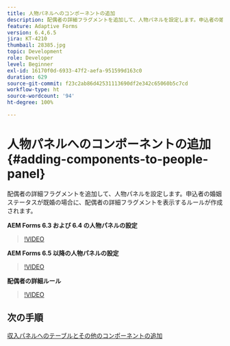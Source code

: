```yaml
---
title: 人物パネルへのコンポーネントの追加
description: 配偶者の詳細フラグメントを追加して、人物パネルを設定します。申込者の婚姻ステータスが既婚の場合に、配偶者の詳細フラグメントを表示するルールが作成されます。
feature: Adaptive Forms
version: 6.4,6.5
jira: KT-4210
thumbail: 28385.jpg
topic: Development
role: Developer
level: Beginner
exl-id: 16170f0d-6933-47f2-aefa-951599d163c0
duration: 629
source-git-commit: f23c2ab86d42531113690df2e342c65060b5c7cd
workflow-type: ht
source-wordcount: '94'
ht-degree: 100%

---
```


# 人物パネルへのコンポーネントの追加 {#adding-components-to-people-panel}

配偶者の詳細フラグメントを追加して、人物パネルを設定します。申込者の婚姻ステータスが既婚の場合に、配偶者の詳細フラグメントを表示するルールが作成されます。

**AEM Forms 6.3 および 6.4 の人物パネルの設定**

>[!VIDEO](https://video.tv.adobe.com/v/22193?quality=12&learn=on)

**AEM Forms 6.5 以降の人物パネルの設定**

>[!VIDEO](https://video.tv.adobe.com/v/28385?quality=12&learn=on)

**配偶者の詳細ルール**

>[!VIDEO](https://video.tv.adobe.com/v/22195?quality=12&learn=on)

## 次の手順

[収入パネルへのテーブルとその他のコンポーネントの追加](./adding-table-to-income-panel.md)
